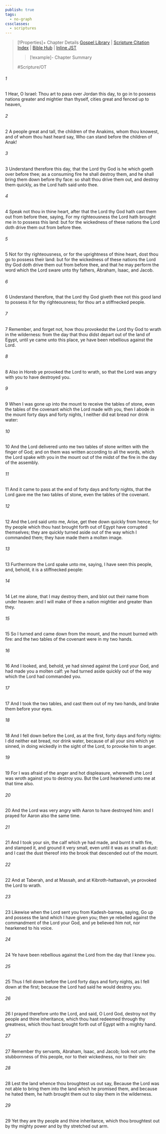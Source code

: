 ```yaml
---
publish: true
tags:
  - no-graph
cssclasses:
  - scriptures
---
```

>[!Properties]+ Chapter Details
>[Gospel Library](https://churchofjesuschrist.org/study/scriptures/ot/deut/9?lang=eng)    |    [Scripture Citation Index](https://scriptures.byu.edu/#06909::c06909)    |    [Bible Hub](https://biblehub.com/deuteronomy/9.htm)    |    [Inline JST](https://scripturetoolbox.com/html/ic/Deuteronomy/9.html)
>>[!example]- Chapter Summary
>> 
> 
>
>#Scripture/OT
###### 1
1 Hear, O Israel: Thou art to pass over Jordan this day, to go in to possess nations greater and mightier than thyself, cities great and fenced up to heaven,
###### 2
2 A people great and tall, the children of the Anakims, whom thou knowest, and of whom thou hast heard say, Who can stand before the children of Anak!
###### 3
3 Understand therefore this day, that the Lord thy God is he which goeth over before thee; as a consuming fire he shall destroy them, and he shall bring them down before thy face: so shalt thou drive them out, and destroy them quickly, as the Lord hath said unto thee.
###### 4
4 Speak not thou in thine heart, after that the Lord thy God hath cast them out from before thee, saying, For my righteousness the Lord hath brought me in to possess this land: but for the wickedness of these nations the Lord doth drive them out from before thee.
###### 5
5 Not for thy righteousness, or for the uprightness of thine heart, dost thou go to possess their land: but for the wickedness of these nations the Lord thy God doth drive them out from before thee, and that he may perform the word which the Lord sware unto thy fathers, Abraham, Isaac, and Jacob.
###### 6
6 Understand therefore, that the Lord thy God giveth thee not this good land to possess it for thy righteousness; for thou art a stiffnecked people.
###### 7
7 Remember, and forget not, how thou provokedst the Lord thy God to wrath in the wilderness: from the day that thou didst depart out of the land of Egypt, until ye came unto this place, ye have been rebellious against the Lord.
###### 8
8 Also in Horeb ye provoked the Lord to wrath, so that the Lord was angry with you to have destroyed you.
###### 9
9 When I was gone up into the mount to receive the tables of stone, even the tables of the covenant which the Lord made with you, then I abode in the mount forty days and forty nights, I neither did eat bread nor drink water:
###### 10
10 And the Lord delivered unto me two tables of stone written with the finger of God; and on them was written according to all the words, which the Lord spake with you in the mount out of the midst of the fire in the day of the assembly.
###### 11
11 And it came to pass at the end of forty days and forty nights, that the Lord gave me the two tables of stone, even the tables of the covenant.
###### 12
12 And the Lord said unto me, Arise, get thee down quickly from hence; for thy people which thou hast brought forth out of Egypt have corrupted themselves; they are quickly turned aside out of the way which I commanded them; they have made them a molten image.
###### 13
13 Furthermore the Lord spake unto me, saying, I have seen this people, and, behold, it is a stiffnecked people:
###### 14
14 Let me alone, that I may destroy them, and blot out their name from under heaven: and I will make of thee a nation mightier and greater than they.
###### 15
15 So I turned and came down from the mount, and the mount burned with fire: and the two tables of the covenant were in my two hands.
###### 16
16 And I looked, and, behold, ye had sinned against the Lord your God, and had made you a molten calf: ye had turned aside quickly out of the way which the Lord had commanded you.
###### 17
17 And I took the two tables, and cast them out of my two hands, and brake them before your eyes.
###### 18
18 And I fell down before the Lord, as at the first, forty days and forty nights: I did neither eat bread, nor drink water, because of all your sins which ye sinned, in doing wickedly in the sight of the Lord, to provoke him to anger.
###### 19
19 For I was afraid of the anger and hot displeasure, wherewith the Lord was wroth against you to destroy you. But the Lord hearkened unto me at that time also.
###### 20
20 And the Lord was very angry with Aaron to have destroyed him: and I prayed for Aaron also the same time.
###### 21
21 And I took your sin, the calf which ye had made, and burnt it with fire, and stamped it, and ground it very small, even until it was as small as dust: and I cast the dust thereof into the brook that descended out of the mount.
###### 22
22 And at Taberah, and at Massah, and at Kibroth-hattaavah, ye provoked the Lord to wrath.
###### 23
23 Likewise when the Lord sent you from Kadesh-barnea, saying, Go up and possess the land which I have given you; then ye rebelled against the commandment of the Lord your God, and ye believed him not, nor hearkened to his voice.
###### 24
24 Ye have been rebellious against the Lord from the day that I knew you.
###### 25
25 Thus I fell down before the Lord forty days and forty nights, as I fell down at the first; because the Lord had said he would destroy you.
###### 26
26 I prayed therefore unto the Lord, and said, O Lord God, destroy not thy people and thine inheritance, which thou hast redeemed through thy greatness, which thou hast brought forth out of Egypt with a mighty hand.
###### 27
27 Remember thy servants, Abraham, Isaac, and Jacob; look not unto the stubbornness of this people, nor to their wickedness, nor to their sin:
###### 28
28 Lest the land whence thou broughtest us out say, Because the Lord was not able to bring them into the land which he promised them, and because he hated them, he hath brought them out to slay them in the wilderness.
###### 29
29 Yet they are thy people and thine inheritance, which thou broughtest out by thy mighty power and by thy stretched out arm.
